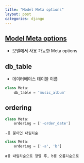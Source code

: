 ```yaml
---
title: "Model Meta options"
layout: post
categories: django
--- 
```


## [Model Meta options](https://docs.djangoproject.com/en/3.2/ref/models/options/#model-meta-options)

- 모델에서 사용 가능한 Meta options



## db_table
- 데이터베이스 테이블 이름

```python
class Meta:
    db_table = 'music_album'
```


## ordering
```python
class Meta:
    ordering = ['-order_date']
```
`-를 붙이면 내림차순`


```python
class Meta:
    ordering = ['-a', 'b']
```
`a를 내림차순으로 정렬 후, b를 오름차순으로`
